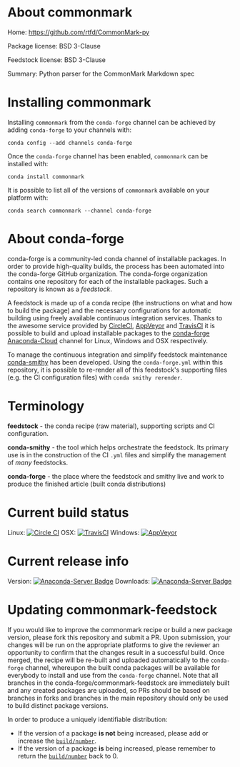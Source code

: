 About commonmark
================

Home: https://github.com/rtfd/CommonMark-py

Package license: BSD 3-Clause

Feedstock license: BSD 3-Clause

Summary: Python parser for the CommonMark Markdown spec



Installing commonmark
=====================

Installing `commonmark` from the `conda-forge` channel can be achieved by adding `conda-forge` to your channels with:

```
conda config --add channels conda-forge
```

Once the `conda-forge` channel has been enabled, `commonmark` can be installed with:

```
conda install commonmark
```

It is possible to list all of the versions of `commonmark` available on your platform with:

```
conda search commonmark --channel conda-forge
```



About conda-forge
=================

conda-forge is a community-led conda channel of installable packages.
In order to provide high-quality builds, the process has been automated into the
conda-forge GitHub organization. The conda-forge organization contains one repository
for each of the installable packages. Such a repository is known as a *feedstock*.

A feedstock is made up of a conda recipe (the instructions on what and how to build
the package) and the necessary configurations for automatic building using freely
available continuous integration services. Thanks to the awesome service provided by
[CircleCI](https://circleci.com/), [AppVeyor](http://www.appveyor.com/)
and [TravisCI](https://travis-ci.org/) it is possible to build and upload installable
packages to the [conda-forge](https://anaconda.org/conda-forge)
[Anaconda-Cloud](http://docs.anaconda.org/) channel for Linux, Windows and OSX respectively.

To manage the continuous integration and simplify feedstock maintenance
[conda-smithy](http://github.com/conda-forge/conda-smithy) has been developed.
Using the ``conda-forge.yml`` within this repository, it is possible to re-render all of
this feedstock's supporting files (e.g. the CI configuration files) with ``conda smithy rerender``.


Terminology
===========

**feedstock** - the conda recipe (raw material), supporting scripts and CI configuration.

**conda-smithy** - the tool which helps orchestrate the feedstock.
                   Its primary use is in the construction of the CI ``.yml`` files
                   and simplify the management of *many* feedstocks.

**conda-forge** - the place where the feedstock and smithy live and work to
                  produce the finished article (built conda distributions)

Current build status
====================

Linux: [![Circle CI](https://circleci.com/gh/conda-forge/commonmark-feedstock.svg?style=shield)](https://circleci.com/gh/conda-forge/commonmark-feedstock)
OSX: [![TravisCI](https://travis-ci.org/conda-forge/commonmark-feedstock.svg?branch=master)](https://travis-ci.org/conda-forge/commonmark-feedstock)
Windows: [![AppVeyor](https://ci.appveyor.com/api/projects/status/github/conda-forge/commonmark-feedstock?svg=True)](https://ci.appveyor.com/project/conda-forge/commonmark-feedstock/branch/master)

Current release info
====================
Version: [![Anaconda-Server Badge](https://anaconda.org/conda-forge/commonmark/badges/version.svg)](https://anaconda.org/conda-forge/commonmark)
Downloads: [![Anaconda-Server Badge](https://anaconda.org/conda-forge/commonmark/badges/downloads.svg)](https://anaconda.org/conda-forge/commonmark)


Updating commonmark-feedstock
=============================

If you would like to improve the commonmark recipe or build a new
package version, please fork this repository and submit a PR. Upon submission,
your changes will be run on the appropriate platforms to give the reviewer an
opportunity to confirm that the changes result in a successful build. Once
merged, the recipe will be re-built and uploaded automatically to the
`conda-forge` channel, whereupon the built conda packages will be available for
everybody to install and use from the `conda-forge` channel.
Note that all branches in the conda-forge/commonmark-feedstock are
immediately built and any created packages are uploaded, so PRs should be based
on branches in forks and branches in the main repository should only be used to
build distinct package versions.

In order to produce a uniquely identifiable distribution:
 * If the version of a package **is not** being increased, please add or increase
   the [``build/number``](http://conda.pydata.org/docs/building/meta-yaml.html#build-number-and-string).
 * If the version of a package **is** being increased, please remember to return
   the [``build/number``](http://conda.pydata.org/docs/building/meta-yaml.html#build-number-and-string)
   back to 0.
